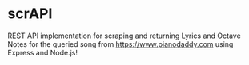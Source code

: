 # scrAPI
REST API implementation for scraping and returning Lyrics and Octave Notes for the queried song from https://www.pianodaddy.com using Express and Node.js!
